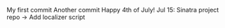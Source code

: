 My first commit
Another commit
Happy 4th of July!
Jul 15: Sinatra project repo -> Add localizer script